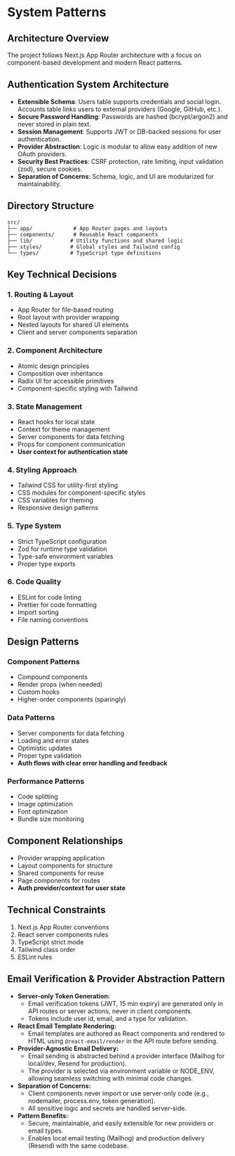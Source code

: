 # System Patterns

## Architecture Overview

The project follows Next.js App Router architecture with a focus on component-based development and modern React patterns.

## Authentication System Architecture

- **Extensible Schema**: Users table supports credentials and social login. Accounts table links users to external providers (Google, GitHub, etc.).
- **Secure Password Handling**: Passwords are hashed (bcrypt/argon2) and never stored in plain text.
- **Session Management**: Supports JWT or DB-backed sessions for user authentication.
- **Provider Abstraction**: Logic is modular to allow easy addition of new OAuth providers.
- **Security Best Practices**: CSRF protection, rate limiting, input validation (zod), secure cookies.
- **Separation of Concerns**: Schema, logic, and UI are modularized for maintainability.

## Directory Structure

```
src/
├── app/             # App Router pages and layouts
├── components/      # Reusable React components
├── lib/            # Utility functions and shared logic
├── styles/         # Global styles and Tailwind config
└── types/          # TypeScript type definitions
```

## Key Technical Decisions

### 1. Routing & Layout

- App Router for file-based routing
- Root layout with provider wrapping
- Nested layouts for shared UI elements
- Client and server components separation

### 2. Component Architecture

- Atomic design principles
- Composition over inheritance
- Radix UI for accessible primitives
- Component-specific styling with Tailwind

### 3. State Management

- React hooks for local state
- Context for theme management
- Server components for data fetching
- Props for component communication
- **User context for authentication state**

### 4. Styling Approach

- Tailwind CSS for utility-first styling
- CSS modules for component-specific styles
- CSS variables for theming
- Responsive design patterns

### 5. Type System

- Strict TypeScript configuration
- Zod for runtime type validation
- Type-safe environment variables
- Proper type exports

### 6. Code Quality

- ESLint for code linting
- Prettier for code formatting
- Import sorting
- File naming conventions

## Design Patterns

### Component Patterns

- Compound components
- Render props (when needed)
- Custom hooks
- Higher-order components (sparingly)

### Data Patterns

- Server components for data fetching
- Loading and error states
- Optimistic updates
- Proper type validation
- **Auth flows with clear error handling and feedback**

### Performance Patterns

- Code splitting
- Image optimization
- Font optimization
- Bundle size monitoring

## Component Relationships

- Provider wrapping application
- Layout components for structure
- Shared components for reuse
- Page components for routes
- **Auth provider/context for user state**

## Technical Constraints

1. Next.js App Router conventions
2. React server components rules
3. TypeScript strict mode
4. Tailwind class order
5. ESLint rules

## Email Verification & Provider Abstraction Pattern

- **Server-only Token Generation:**
  - Email verification tokens (JWT, 15 min expiry) are generated only in API routes or server actions, never in client components.
  - Tokens include user id, email, and a type for validation.
- **React Email Template Rendering:**
  - Email templates are authored as React components and rendered to HTML using `@react-email/render` in the API route before sending.
- **Provider-Agnostic Email Delivery:**
  - Email sending is abstracted behind a provider interface (Mailhog for local/dev, Resend for production).
  - The provider is selected via environment variable or NODE_ENV, allowing seamless switching with minimal code changes.
- **Separation of Concerns:**
  - Client components never import or use server-only code (e.g., nodemailer, process.env, token generation).
  - All sensitive logic and secrets are handled server-side.
- **Pattern Benefits:**
  - Secure, maintainable, and easily extensible for new providers or email types.
  - Enables local email testing (Mailhog) and production delivery (Resend) with the same codebase.
